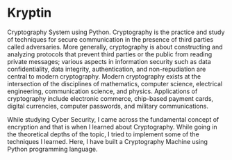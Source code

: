 # Kryptin
Cryptography System using Python.
Cryptography is the practice and study of techniques for secure communication in the presence of third parties called adversaries. More generally, cryptography is about constructing and analyzing protocols that prevent third parties or the public from reading private messages; various aspects in information security such as data confidentiality, data integrity, authentication, and non-repudiation are central to modern cryptography. Modern cryptography exists at the intersection of the disciplines of mathematics, computer science, electrical engineering, communication science, and physics. Applications of cryptography include electronic commerce, chip-based payment cards, digital currencies, computer passwords, and military communications.

While studying Cyber Security, I came across the fundamental concept of encryption and that is when I learned about Cryptography. While going in the theoretical depths of the topic, I tried to implement some of the techniques I learned.
Here, I have built a Cryptography Machine using Python programming language.
